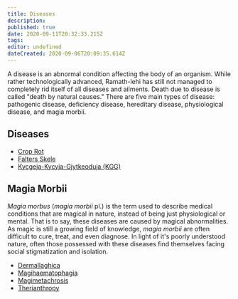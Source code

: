 ```yaml
---
title: Diseases
description: 
published: true
date: 2020-09-11T20:32:33.215Z
tags: 
editor: undefined
dateCreated: 2020-09-06T20:09:35.614Z
---
```


A disease is an abnormal condition affecting the body of an organism. While rather technologically advanced, Ramath-lehi has still not managed to completely rid itself of all diseases and ailments. Death due to disease is called "death by natural causes." There are five main types of disease: pathogenic disease, deficiency disease, hereditary disease, physiological disease, and magia morbii.

Diseases
------------

- [Crop Rot](/diseases/crop-rot "wikilink")
- [Falters Skele](/diseases/falters-skele "wikilink")
- [Kycgeja-Kycyja-Gjytkeoduja (KGG)](/diseases/kycgeja-kycyja-gjytkeoduja "wikilink")

Magia Morbii
------------

*Magia morbus* (*magia morbii* pl.) is the term used to describe medical conditions that are magical in nature, instead of being just physiological or mental. That is to say, these diseases are caused by magical abnormalities. As magic is still a growing field of knowledge, *magia morbii* are often difficult to cure, treat, and even diagnose. In light of it's poorly understood nature, often those possessed with these diseases find themselves facing social stigmatization and isolation.

- [Dermallaghica](/diseases/dermallaghica "wikilink")
- [Magihaematophagia](/diseases/magihaematophagia "wikilink")
- [Magimetachrosis](/diseases/magimetachrosis "wikilink")
- [Therianthropy](/diseases/therianthropy "wikilink")